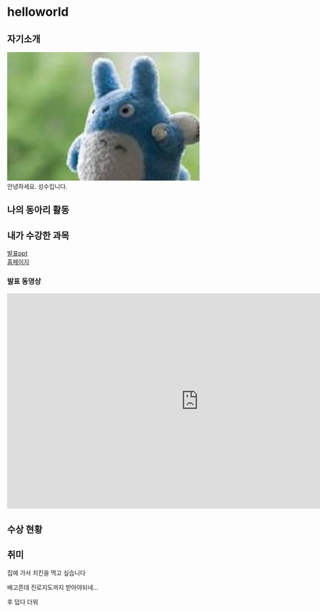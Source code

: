 # helloworld<br>
## 자기소개<br>

<img src="download.jpg" width="450px" height="300px"></img><br>
안녕하세요. 성수입니다.


## 나의 동아리 활동<br>

## 내가 수강한 과목<br>

[발표ppt](/presentation.pptx)<br>
[홈페이지](https://www.naver.com)

### 발표 동영상
<iframe width="894" height="503" src="https://www.youtube.com/embed/d-3cEQ1d1E4" title="[작업용 BGM] 상쾌한 기분으로 한가로이 하고 싶은 당신에게 | 서양 음악 Playlist - Songs to relieve stress - Morning Routine" frameborder="0" allow="accelerometer; autoplay; clipboard-write; encrypted-media; gyroscope; picture-in-picture; web-share" allowfullscreen></iframe><br>

## 수상 현황

## 취미

집에 가서 치킨을 먹고 싶습니다

배고픈데 진로지도까지 받아야되네...

후 덥다 더워
